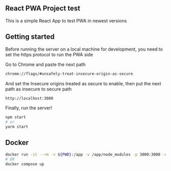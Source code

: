 ## React PWA Project test

This is a simple React App to test PWA in newest versions

## Getting started

Before running the server on a local machine for development, you need to
set the https protocol to run the PWA side

Go to Chrome and paste the next path

```bash
chrome://flags/#unsafely-treat-insecure-origin-as-secure
```

And set the Insecure origins treated as secure to enable, then put the next path as insecure to secure path

```bash
http://localhost:3000
```

Finally, run the server!

```bash
npm start
# or
yarm start
```

## Docker

```bash
docker run -it --rm -v ${PWD}:/app -v /app/node_modules -p 3000:3000 -e CHOKIDAR_USEPOLLING=true sample:dev
# OR
docker compose up
```
